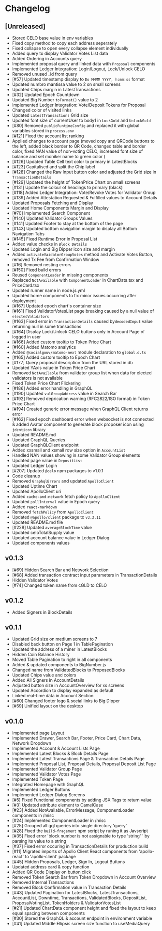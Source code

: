 # Changelog

## [Unreleased]

* Stored CELO base value in env variables
* Fixed copy method to copy each address seperately
* Fixed collapse to open every collapse element individually
* Added query to display Validator Votes List data 
* Added Ordering in Accounts query
* Implemented proposal query and linked data with `Proposal` components 
* Implemented Ledger Integration: Login/Logout, Lock/Unlock CELO
* Removed unused _id from query
* [#57] Updated timestamp display to `Do MMMM YYYY, h:mm:ss` format  
* Updated numbro mantissa value to 2 on small screens
* Updated Chips margin in LatestTransactions
* [#32] Updated Epoch Countdown
* Updated Big Number `toFormat()` value to 2
* Implemented Ledger Integration: Vote/Deposit Tokens for Proposal 
* Changed color of visited links
* Updated `LatestTransactions` Grid size
* Updated font size of currentUser to body1 in `LockGold` and `UnlockGold`
* [#80] Removed `publicRuntimeConfig` and replaced it with global variables stored in `process.env` 
* [#121] Fixed the account list ranking 
* Applied changes to account page (moved copy and QRCode buttons to the left, added black border to QR Code, changed table and border color, fixed NAN value of non-voting CELO, increased font size of balance and set moniker name to green color )
* [#126] Updated Table Cell text color to primary in LatestBlocks 
* [#123] Capitalised and split the Chip label
* [#128] Changed the Raw Input button color and adjusted the Grid size in `TransactionDetails` 
* [#129] Updated the height of TokenPrice Chart on small screens
* [#131] Update the colour of headings to primary (black)
* [#118] Added Ledger Integration: Vote/Revoke Votes for Validator Group
* [#139] Added Attestation Requested & Fulfilled values to Account Details
* Updated Proposals Fetching and Display
* Updated Home Components Margin and Display 
* [#70] Implemented Search Component 
* [#140] Updated Validator Groups Values
* [#141] Updated Footer to stay at the bottom of the page
* [#143] Updated bottom navigation margin to display all Bottom Navigation Tabs 
* [#145] Fixed Runtime Error in Proposal List
* Added value checks in `Block Details`
* Updated Login and Big Dipper icon size and margin
* Added `activateVaidatorGroupVotes` method and Activate Votes Button, removed Tx Fee from Confirmation Window
* [#16] Removed nesting errors
* [#150] Fixed build errors 
* Reused `ComponentLoader` in missing components
* Replaced `NotAvailable` with `ComponentLoader` in ChartData.tsx and PriceCard.tsx
* Updated runner name in node.js.yml
* Updated home components to fix minor issues occurring after deployment
* [#167] Updated epoch chart's container size
* [#161] Fixed ValidatorVotesList page breaking caused by a null value of `electedValidators`
* [#163] Fixed error in `TransactionDetails` caused by`decodedInput` value returning null in some transactions
* [#164] Display Lock/Unlock CELO buttons only in Account Page of logged in user 
* [#166] Added custom tooltip to Token Price Chart 
* [#160] Added Matomo analytics
* Added `@socialgouv/matomo-next` module declaration to `global.d.ts`
* [#165] Added custom tooltip to Epoch Chart 
* [#177] Query proposal description from the URL stored in db
* Updated YAxis value in Token Price Chart 
* Removed `NotAvailable` from validator group list when data for elected validators is not available
* Fixed Token Price Chart Flickering 
* [#186] Added error handling in GraphQL 
* [#190] Updated `valGroupAddress` value in Search Bar
* [#192] Removed deprication warning (RFC2822/ISO format) in Token Price Chart 
* [#194] Created generic error message when GraphQL Client returns error 
* [#162] Fixed epoch dashboard error when websocket is not connected & added Avatar component to generate block proposer icon using `jdenticon` library
* Updated README.md
* Updated GraphQL Queries
* Updated GraphQLClient endpoint
* Added xxsmall and xsmall row size option in `AccountList`
* Handled NAN values showing in some Validator Group elements 
* Updated page value in `DepositList`
* Updated Ledger Login
* [#207] Updated `@celo` npm packages to v1.0.1
* Code cleanup
* Removed `GraphqlErrors` and updated `ApolloClient`
* Updated Uptime Chart
* Updated ApolloClient uri
* Added `cache-and-network` fetch policy to `ApolloClient`
* Updated `pollInterval` value in Epoch query
* Added `react-markdown`
* Removed `fetchPolicy` from `ApolloClient`
* Updated `@apollo/client` package to `v3.3.11`
* Updated README.md file
* [#228] Updated `averageBlockTime` value
* Updated celoTotalSupply value
* Updated account balance value in Ledger Dialog
* Updated components values

## v0.1.3

* [#69] Hidden Search Bar and Network Selection
* [#68] Added transaction contract input parameters in TransactionDetails
* Hidden Validator Votes
* [#74] Changed token name from cGLD to CELO 


## v0.1.2

* Added Signers in BlockDetails

## v0.1.1

* Updated Grid size on medium screens to 7
* Disabled back button on Page 1 in TablePagination
* Updated the address of a miner in LatestBlocks
* Hidden Coin Balance History
* Moved Table Pagination to right in all components
* Added & updated components to BigNumber.js
* Changed name from ValidatedBlocks to ProposedBlocks
* Updated Chips value and colors 
* Added All Signers in AccountDetails
* Adjusted button size in AccountOverview for xs screens
* Updated Accordion to display expanded as default
* Linked real-time data in Account Section
* [#60] Changed footer logo & social links to Big Dipper
* [#59] Unified layout on the desktop 


## v0.1.0

* Implemented page Layout 
* Implemented Drawer, Search Bar, Footer, Price Card, Chart Data, Network Dropdown
* Implemented Account  & Account Lists Page
* Implemented Latest Blocks &  Block Details Page
* Implemented Latest Transactions Page & Transaction Details Page
* Implemented Proposal List, Proposal Details, Proposal Deposit List Page
* Implemented Validator Group Page
* Implemented Validator Votes Page
* Implemented Token Page 
* Integrated Homepage with GraphQL 
* Implemented Ledger Buttons 
* Implemented Ledger Dialog Screens 
* [#5] Fixed Functional components by adding JSX Tags to return value
* [#3] Updated attribute element to CamelCase
* [#23] Added NotAvailable, ErrorMessage, ComponentLoader components in /misc
* [#24] Implemented ComponentLoader in /misc
* [#25] Grouped all gql queries into single directory 'query'
* [#28] Fixed the `build-fragement` npm script by runing it as Javscript
* [#35] Fixed error 'block number is not assignable to type 'string' ' by parsing its value to a string 
* [#37] Fixed error occuring in TransactionDetails for production build 
* [#11] Migrated imports of Apollo Client React components from 'apollo-react'  to 'apollo-client' package 
* [#45] Hidden Proposals, Ledger, Sign In, Logout Buttons 
* Updated address card & copy function
* Added QR Code Display on button click
* Removed Token Search Bar from Token Dropdown in Account Overview
* Removed Internal Transactions
* Removed Block Confirmation value in Transaction Details 
* [#43] Updated Pagination for LatestBlocks, LatestTransactions, AccountList, Downtime, Transactions, ValidatedBlocks, DepositList, ProposalVotingList, TokenHolders & ValidatorVotesList
* [#21] Updated ChartData component height and fixed the layout to keep equal spacing between components 
* [#30] Stored the GraphQL & account endpoint in environment variable
* [#41] Updated Middle Ellipsis screen size function to useMediaQuery 

